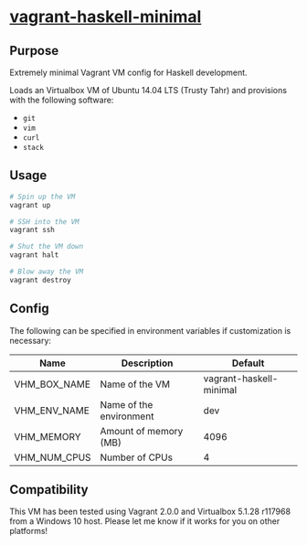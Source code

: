 # [vagrant-haskell-minimal][]

## Purpose

Extremely minimal Vagrant VM config for Haskell development.

Loads an Virtualbox VM of Ubuntu 14.04 LTS (Trusty Tahr) and provisions with the following software:

* `git`
* `vim`
* `curl`
* `stack`

## Usage

```sh
# Spin up the VM
vagrant up

# SSH into the VM
vagrant ssh

# Shut the VM down
vagrant halt

# Blow away the VM
vagrant destroy
```

## Config

The following can be specified in environment variables if customization is necessary:

<table>
<tbody>
  <thead>
    <th>Name</th><th>Description</th><th>Default</th>
  </thead>
  <tr>
    <td>VHM_BOX_NAME</td><td>Name of the VM</td><td>vagrant-haskell-minimal</td>
  </tr>
  <tr>
    <td>VHM_ENV_NAME</td><td>Name of the environment</td><td>dev</td>
  </tr>
  <tr>
    <td>VHM_MEMORY</td><td>Amount of memory (MB)</td><td>4096</td>
  </tr>
  <tr>
    <td>VHM_NUM_CPUS</td><td>Number of CPUs</td><td>4</td>
  </tr>
</tbody>
</table>

## Compatibility

This VM has been tested using Vagrant 2.0.0 and Virtualbox 5.1.28 r117968 from a Windows 10 host.  Please let me know if it works for you on other platforms!

[vagrant-haskell-minimal]: https://github.com/jship/vagrant-haskell-minimal
